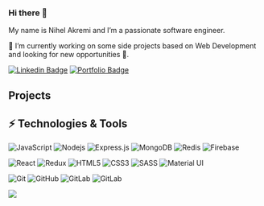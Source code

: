 ### Hi there 👋

My name is Nihel Akremi and I’m a passionate software engineer.

🔭 I’m currently working on some side projects based on Web Development and looking for new opportunities 👯. 

<!-- 🌱 I’m currently learning React Native & Typescript -->

[![Linkedin Badge](https://img.shields.io/badge/-LinkedIn-blue?style=flat-square&logo=Linkedin&logoColor=white&link=https://www.linkedin.com/in/nihel-akremi/)](https://www.linkedin.com/in/nihel-akremi/) 
[![Portfolio Badge](https://img.shields.io/badge/Portfolio-success?style=flat-square)](https://www.nihel.tech)


## Projects

## ⚡ Technologies & Tools 

![JavaScript](https://img.shields.io/badge/-JavaScript-black?style=flat-square&logo=javascript)
![Nodejs](https://img.shields.io/badge/-Nodejs-black?style=flat-square&logo=Node.js)
![Express.js](https://img.shields.io/badge/express.js%20-%23404d59.svg?&style=flat-square)
![MongoDB](https://img.shields.io/badge/-MongoDB-black?style=flat-square&logo=mongodb)
![Redis](https://img.shields.io/badge/-Redis-black?style=flat-square&logo=Redis)
![Firebase](https://img.shields.io/badge/firebase%20-%23039BE5?&style=flat-square&logo=firebase)

![React](https://img.shields.io/badge/-React-black?style=flat-square&logo=react)
![Redux](https://img.shields.io/badge/redux%20-%23593d88.svg?&style=flat-square&logo=redux&logoColor=white)
![HTML5](https://img.shields.io/badge/-HTML5-E34F26?style=flat-square&logo=html5&logoColor=white)
![CSS3](https://img.shields.io/badge/-CSS3-1572B6?style=flat-square&logo=css3)
![SASS](https://img.shields.io/badge/SASS%20-hotpink?&style=flat-square&logo=SASS&logoColor=white)
![Material UI](https://img.shields.io/badge/material%20ui%20-%230081CB.svg?&style=flat-square&logo=material-ui&logoColor=white)

![Git](https://img.shields.io/badge/-Git-black?style=flat-square&logo=git)
![GitHub](https://img.shields.io/badge/-GitHub-181717?style=flat-square&logo=github)
![GitLab](https://img.shields.io/badge/-GitLab-FCA121?style=flat-square&logo=gitlab)
![GitLab](https://img.shields.io/badge/-GitLab%20CI/CD-181717?style=flat-square&logo=gitlab)

![](https://img.shields.io/badge/OS-Linux-informational?style=flat-square&logo=linux&logoColor=white&color=2bbc8a)


<!-- ## 📈 GitHub Stats
![Visitor Badge](https://visitor-badge.laobi.icu/badge?page_id=NihelAkr)

![Github Stats](https://github-readme-stats.vercel.app/api?username=NihelAkr&count_private=true&hide=stars,issues,contribs&show_icons=true&include_all_commits=true&theme=dracula) -->


